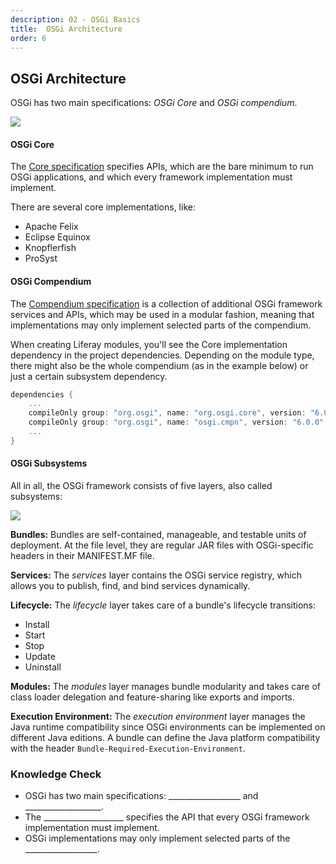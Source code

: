 ```yaml
---
description: 02 - OSGi Basics
title:  OSGi Architecture
order: 6
---
```


## OSGi Architecture

OSGi has two main specifications: *OSGi Core* and *OSGi compendium*. 

<img src="../images/osgi-specification.png" style="max-height:20%;" />

#### OSGi Core

The [Core specification](https://osgi.org/specification/osgi.core/7.0.0/) specifies APIs, which are the bare minimum to run OSGi applications, and which every framework implementation must implement.	

There are several core implementations, like:

* Apache Felix
* Eclipse Equinox
* Knopflerfish
* ProSyst

#### OSGi Compendium

The [Compendium specification](https://osgi.org/specification/osgi.cmpn/7.0.0/) is a collection of additional OSGi framework services and APIs, which may be used in a modular fashion, meaning that implementations may only implement selected parts of the compendium. 

When creating Liferay modules, you'll see the Core implementation dependency in the project dependencies. Depending on the module type, there might also be the whole compendium (as in the example below) or just a certain subsystem dependency. 

```groovy
dependencies {
	...
	compileOnly group: "org.osgi", name: "org.osgi.core", version: "6.0.0"
	compileOnly group: "org.osgi", name: "osgi.cmpn", version: "6.0.0"
	...
}
```

#### OSGi Subsystems

All in all, the OSGi framework consists of five layers, also called subsystems:

<img src="../images/osgi-architecture.png" style="max-height:32%;" />

__Bundles:__ Bundles are self-contained, manageable, and testable units of deployment. At the file level, they are regular JAR files with OSGi-specific headers in their MANIFEST.MF file.

__Services:__ The _services_ layer contains the OSGi service registry, which allows you to publish, find, and bind services dynamically.

__Lifecycle:__ The _lifecycle_ layer takes care of a bundle's lifecycle transitions:

* Install
* Start
* Stop
* Update
* Uninstall

__Modules:__ The _modules_ layer manages bundle modularity and takes care of class loader delegation and feature-sharing like exports and imports.

__Execution Environment:__ The _execution environment_ layer manages the Java runtime compatibility since OSGi environments can be implemented on different Java editions. A bundle can define the Java platform compatibility with the header `Bundle-Required-Execution-Environment`. 

<div class="summary">
<h3>Knowledge Check</h3>
<ul>
    <li> OSGi has two main specifications: __________________ and ___________________.
    <li> The ____________________ specifies the API that every OSGi framework implementation must implement.
    <li> OSGi implementations may only implement selected parts of the __________________. 
</ul>
</div>